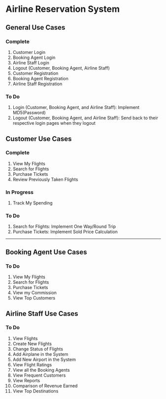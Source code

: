 # Airline Reservation System

## General Use Cases

### Complete

1. Customer Login
1. Booking Agent Login
1. Airline Staff Login
1. Logout (Customer, Booking Agent, Airline Staff)
1. Customer Registration
1. Booking Agent Registration
1. Airline Staff Registration

### To Do
1. Login (Customer, Booking Agent, and Airline Staff): Implement MD5(Password)
1. Logout (Customer, Booking Agent, and Airline Staff): Send back to their respective login pages when they logout

## Customer Use Cases

### Complete

1. View My Flights
1. Search for Flights
1. Purchase Tickets
1. Review Previously Taken Flights

### In Progress
1. Track My Spending

### To Do
1. Search for Flights: Implement One Way/Round Trip
1. Purchase Tickets: Implement Sold Price Calculation

------------------------------------------------------------------------------------------------------

## Booking Agent Use Cases

### To Do
1. View My Flights
1. Search for Flights
1. Purchase Tickets
1. View my Commission
1. View Top Customers

## Airline Staff Use Cases

### To Do
1. View Flights
1. Create New Flights
1. Change Status of Flights
1. Add Airplane in the System
1. Add New Airport in the System
1. View Flight Ratings
1. View all the Booking Agents
1. View Frequent Customers
1. View Reports
1. Comparison of Revenue Earned
1. View Top Destinations